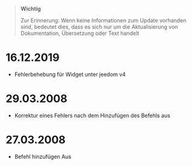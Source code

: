 >**Wichtig**
>
>Zur Erinnerung: Wenn keine Informationen zum Update vorhanden sind, bedeutet dies, dass es sich nur um die Aktualisierung von Dokumentation, Übersetzung oder Text handelt

# 16.12.2019

- Fehlerbehebung für Widget unter jeedom v4

# 29.03.2008

- Korrektur eines Fehlers nach dem Hinzufügen des Befehls aus

# 27.03.2008

- Befehl hinzufügen Aus
